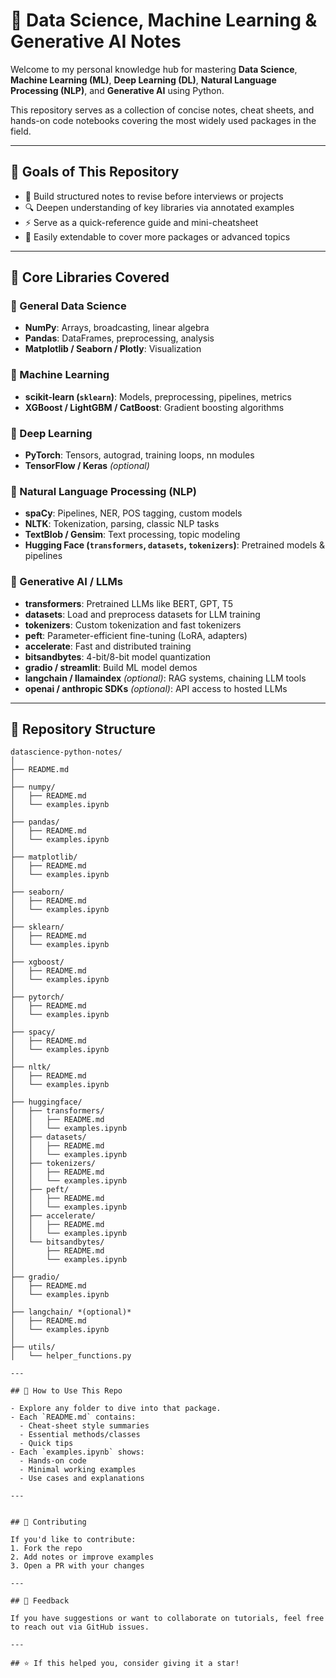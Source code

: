 # 🧠 Data Science, Machine Learning & Generative AI Notes

Welcome to my personal knowledge hub for mastering **Data Science**, **Machine Learning (ML)**, **Deep Learning (DL)**, **Natural Language Processing (NLP)**, and **Generative AI** using Python.

This repository serves as a collection of concise notes, cheat sheets, and hands-on code notebooks covering the most widely used packages in the field.

---

## 🚀 Goals of This Repository

- 📘 Build structured notes to revise before interviews or projects
- 🔍 Deepen understanding of key libraries via annotated examples
- ⚡ Serve as a quick-reference guide and mini-cheatsheet
- 🧩 Easily extendable to cover more packages or advanced topics

---

## 🧰 Core Libraries Covered

### 🔹 General Data Science
- **NumPy**: Arrays, broadcasting, linear algebra
- **Pandas**: DataFrames, preprocessing, analysis
- **Matplotlib / Seaborn / Plotly**: Visualization

### 🔹 Machine Learning
- **scikit-learn (`sklearn`)**: Models, preprocessing, pipelines, metrics
- **XGBoost / LightGBM / CatBoost**: Gradient boosting algorithms

### 🔹 Deep Learning
- **PyTorch**: Tensors, autograd, training loops, nn modules
- **TensorFlow / Keras** *(optional)*

### 🔹 Natural Language Processing (NLP)
- **spaCy**: Pipelines, NER, POS tagging, custom models
- **NLTK**: Tokenization, parsing, classic NLP tasks
- **TextBlob / Gensim**: Text processing, topic modeling
- **Hugging Face (`transformers`, `datasets`, `tokenizers`)**: Pretrained models & pipelines

### 🔹 Generative AI / LLMs
- **transformers**: Pretrained LLMs like BERT, GPT, T5
- **datasets**: Load and preprocess datasets for LLM training
- **tokenizers**: Custom tokenization and fast tokenizers
- **peft**: Parameter-efficient fine-tuning (LoRA, adapters)
- **accelerate**: Fast and distributed training
- **bitsandbytes**: 4-bit/8-bit model quantization
- **gradio / streamlit**: Build ML model demos
- **langchain / llamaindex** *(optional)*: RAG systems, chaining LLM tools
- **openai / anthropic SDKs** *(optional)*: API access to hosted LLMs

---

## 📁 Repository Structure

```plaintext
datascience-python-notes/
│
├── README.md
│
├── numpy/
│   ├── README.md
│   └── examples.ipynb
│
├── pandas/
│   ├── README.md
│   └── examples.ipynb
│
├── matplotlib/
│   ├── README.md
│   └── examples.ipynb
│
├── seaborn/
│   ├── README.md
│   └── examples.ipynb
│
├── sklearn/
│   ├── README.md
│   └── examples.ipynb
│
├── xgboost/
│   ├── README.md
│   └── examples.ipynb
│
├── pytorch/
│   ├── README.md
│   └── examples.ipynb
│
├── spacy/
│   ├── README.md
│   └── examples.ipynb
│
├── nltk/
│   ├── README.md
│   └── examples.ipynb
│
├── huggingface/
│   ├── transformers/
│   │   ├── README.md
│   │   └── examples.ipynb
│   ├── datasets/
│   │   ├── README.md
│   │   └── examples.ipynb
│   ├── tokenizers/
│   │   ├── README.md
│   │   └── examples.ipynb
│   ├── peft/
│   │   ├── README.md
│   │   └── examples.ipynb
│   ├── accelerate/
│   │   ├── README.md
│   │   └── examples.ipynb
│   └── bitsandbytes/
│       ├── README.md
│       └── examples.ipynb
│
├── gradio/
│   ├── README.md
│   └── examples.ipynb
│
├── langchain/ *(optional)*
│   ├── README.md
│   └── examples.ipynb
│
├── utils/
│   └── helper_functions.py

---

## 🧪 How to Use This Repo

- Explore any folder to dive into that package.
- Each `README.md` contains:
  - Cheat-sheet style summaries
  - Essential methods/classes
  - Quick tips
- Each `examples.ipynb` shows:
  - Hands-on code
  - Minimal working examples
  - Use cases and explanations

---


## 🤝 Contributing

If you'd like to contribute:
1. Fork the repo
2. Add notes or improve examples
3. Open a PR with your changes

---

## 💬 Feedback

If you have suggestions or want to collaborate on tutorials, feel free to reach out via GitHub issues.

---

## ⭐ If this helped you, consider giving it a star!
